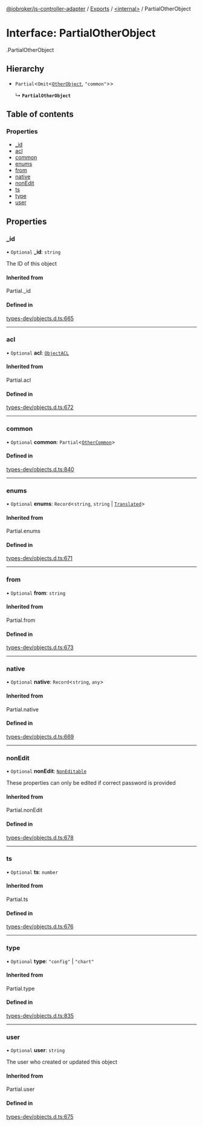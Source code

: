 [@iobroker/js-controller-adapter](../README.md) / [Exports](../modules.md) / [<internal\>](../modules/internal_.md) / PartialOtherObject

# Interface: PartialOtherObject

[<internal>](../modules/internal_.md).PartialOtherObject

## Hierarchy

- `Partial`<`Omit`<[`OtherObject`](internal_.OtherObject.md), ``"common"``\>\>

  ↳ **`PartialOtherObject`**

## Table of contents

### Properties

- [\_id](internal_.PartialOtherObject.md#_id)
- [acl](internal_.PartialOtherObject.md#acl)
- [common](internal_.PartialOtherObject.md#common)
- [enums](internal_.PartialOtherObject.md#enums)
- [from](internal_.PartialOtherObject.md#from)
- [native](internal_.PartialOtherObject.md#native)
- [nonEdit](internal_.PartialOtherObject.md#nonedit)
- [ts](internal_.PartialOtherObject.md#ts)
- [type](internal_.PartialOtherObject.md#type)
- [user](internal_.PartialOtherObject.md#user)

## Properties

### \_id

• `Optional` **\_id**: `string`

The ID of this object

#### Inherited from

Partial.\_id

#### Defined in

[types-dev/objects.d.ts:665](https://github.com/ioBroker/ioBroker.js-controller/blob/0ce62b24/packages/types-dev/objects.d.ts#L665)

___

### acl

• `Optional` **acl**: [`ObjectACL`](internal_.ObjectACL.md)

#### Inherited from

Partial.acl

#### Defined in

[types-dev/objects.d.ts:672](https://github.com/ioBroker/ioBroker.js-controller/blob/0ce62b24/packages/types-dev/objects.d.ts#L672)

___

### common

• `Optional` **common**: `Partial`<[`OtherCommon`](internal_.OtherCommon.md)\>

#### Defined in

[types-dev/objects.d.ts:840](https://github.com/ioBroker/ioBroker.js-controller/blob/0ce62b24/packages/types-dev/objects.d.ts#L840)

___

### enums

• `Optional` **enums**: `Record`<`string`, `string` \| [`Translated`](../modules/internal_.md#translated)\>

#### Inherited from

Partial.enums

#### Defined in

[types-dev/objects.d.ts:671](https://github.com/ioBroker/ioBroker.js-controller/blob/0ce62b24/packages/types-dev/objects.d.ts#L671)

___

### from

• `Optional` **from**: `string`

#### Inherited from

Partial.from

#### Defined in

[types-dev/objects.d.ts:673](https://github.com/ioBroker/ioBroker.js-controller/blob/0ce62b24/packages/types-dev/objects.d.ts#L673)

___

### native

• `Optional` **native**: `Record`<`string`, `any`\>

#### Inherited from

Partial.native

#### Defined in

[types-dev/objects.d.ts:669](https://github.com/ioBroker/ioBroker.js-controller/blob/0ce62b24/packages/types-dev/objects.d.ts#L669)

___

### nonEdit

• `Optional` **nonEdit**: [`NonEditable`](internal_.NonEditable.md)

These properties can only be edited if correct password is provided

#### Inherited from

Partial.nonEdit

#### Defined in

[types-dev/objects.d.ts:678](https://github.com/ioBroker/ioBroker.js-controller/blob/0ce62b24/packages/types-dev/objects.d.ts#L678)

___

### ts

• `Optional` **ts**: `number`

#### Inherited from

Partial.ts

#### Defined in

[types-dev/objects.d.ts:676](https://github.com/ioBroker/ioBroker.js-controller/blob/0ce62b24/packages/types-dev/objects.d.ts#L676)

___

### type

• `Optional` **type**: ``"config"`` \| ``"chart"``

#### Inherited from

Partial.type

#### Defined in

[types-dev/objects.d.ts:835](https://github.com/ioBroker/ioBroker.js-controller/blob/0ce62b24/packages/types-dev/objects.d.ts#L835)

___

### user

• `Optional` **user**: `string`

The user who created or updated this object

#### Inherited from

Partial.user

#### Defined in

[types-dev/objects.d.ts:675](https://github.com/ioBroker/ioBroker.js-controller/blob/0ce62b24/packages/types-dev/objects.d.ts#L675)
